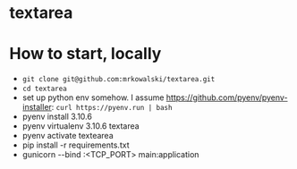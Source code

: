 # textarea

# How to start, locally

* `git clone git@github.com:mrkowalski/textarea.git`
* `cd textarea`
* set up python env somehow. I assume https://github.com/pyenv/pyenv-installer: `curl https://pyenv.run | bash`
* pyenv install 3.10.6
* pyenv virtualenv 3.10.6 textarea
* pyenv activate textearea
* pip install -r requirements.txt
* gunicorn --bind :<TCP_PORT> main:application
